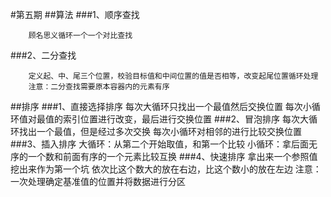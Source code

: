 #第五期
##算法
###1、顺序查找
        
        顾名思义循环一个一个对比查找
###2、二分查找

        定义起、中、尾三个位置，校验目标值和中间位置的值是否相等，改变起尾位置循环处理
        注意：二分查找需要原本容器内的元素有序
##排序
###1、直接选择排序
        每次大循环只找出一个最值然后交换位置
        每次小循环值对最值的索引位置进行改变，最后进行交换位置
###2、冒泡排序 
        每次大循环找出一个最值，但是经过多次交换
        每次小循环对相邻的进行比较交换位置
###3、插入排序
        大循环：从第二个开始取值，和第一个比较
        小循环：拿后面无序的一个数和前面有序的一个元素比较互换
###4、快速排序
        拿出来一个参照值挖出来作为第一个坑
        依次比这个数大的放在右边，比这个数小的放在左边
        注意：一次处理确定基准值的位置并将数据进行分区
        
               
              

            



               
                
           
       
   

      

    